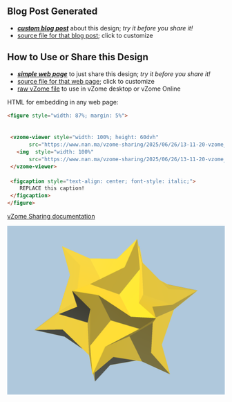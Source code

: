 
## Blog Post Generated

 - [***custom blog post***](<https://www.nan.ma/vzome-sharing/2025/06/26/vzome_draft-13-11-20.html>) about this design; *try it before you share it!*
 - [source file for that blog post](<https://github.com/nanma80/vzome-sharing/edit/main/_posts/2025-06-26-vzome_draft-13-11-20.md>); click to customize
 


## How to Use or Share this Design

 - [***simple web page***](<https://www.nan.ma/vzome-sharing/2025/06/26/13-11-20-vzome_draft/>) to just share this design; *try it before you share it!*
 - [source file for that web page](<https://github.com/nanma80/vzome-sharing/edit/main/2025/06/26/13-11-20-vzome_draft/index.md>); click to customize
 - [raw vZome file](<https://raw.githubusercontent.com/nanma80/vzome-sharing/main/2025/06/26/13-11-20-vzome_draft/vzome_draft.vZome>) to use in vZome desktop or vZome Online
 
 HTML for embedding in any web page:
 ```html
<figure style="width: 87%; margin: 5%">
  
  
  <vzome-viewer style="width: 100%; height: 60dvh" 
        src="https://www.nan.ma/vzome-sharing/2025/06/26/13-11-20-vzome_draft/vzome_draft.vZome" >
    <img  style="width: 100%"
        src="https://www.nan.ma/vzome-sharing/2025/06/26/13-11-20-vzome_draft/vzome_draft.png" >
  </vzome-viewer>

  <figcaption style="text-align: center; font-style: italic;">
     REPLACE this caption!
  </figcaption>
</figure>

 ```

[vZome Sharing documentation](https://vzome.github.io/vzome/sharing.html#how-it-works)

![Image](<vzome_draft.png>)


